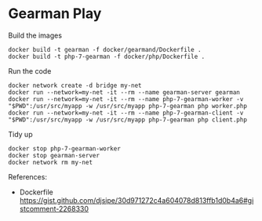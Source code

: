 # Gearman Play

Build the images

```
docker build -t gearman -f docker/gearmand/Dockerfile .
docker build -t php-7-gearman -f docker/php/Dockerfile .

```

Run the code

```
docker network create -d bridge my-net
docker run --network=my-net -it --rm --name gearman-server gearman
docker run --network=my-net -it --rm --name php-7-gearman-worker -v "$PWD":/usr/src/myapp -w /usr/src/myapp php-7-gearman php worker.php
docker run --network=my-net -it --rm --name php-7-gearman-client -v "$PWD":/usr/src/myapp -w /usr/src/myapp php-7-gearman php client.php
```

Tidy up
```
docker stop php-7-gearman-worker
docker stop gearman-server
docker network rm my-net
```

References:

- Dockerfile https://gist.github.com/djsipe/30d971272c4a604078d813ffb1d0b4a6#gistcomment-2268330
